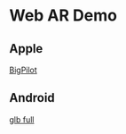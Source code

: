 <script type="module"
  src="https://unpkg.com/@google/model-viewer@0.3.1/dist/model-viewer.js">
</script>

# Web AR Demo

## Apple

[BigPilot](./BigPilot.usdz)

## Android

[glb full](intent://akqaber.github.io/iwc-ar/gltf/BigPilot.glb#Intent;scheme=https;package=com.google.android.googlequicksearchbox;action=android.intent.action.VIEW;S.browser_fallback_url=https://developers.google.com/ar;end;)


<model-viewer alt="A 3D model of a watch." src="./gltf/BigPilot.gltf" ios-src="BigPilot.usdz" magic-leap ar>
